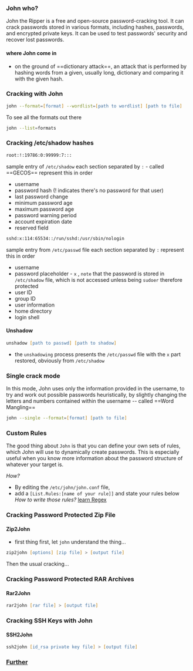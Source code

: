 ### John who?
John the Ripper is a free and open-source password-cracking tool. It can crack passwords stored in various formats, including hashes, passwords, and encrypted private keys. It can be used to test passwords' security and recover lost passwords.

#### where John come in
- on the ground of ==dictionary attack==, an attack that is performed by hashing words from a given, usually long, dictionary and comparing it with the given hash.
### Cracking with John
```zsh
john --format=[format] --wordlist=[path to wordlist] [path to file]
```

To see all the formats out there
```zsh
john --list=formats
```

### Cracking /etc/shadow hashes

```zsh
root:!:19786:0:99999:7:::
```
sample entry of `/etc/shadow`
each section separated by `:` - called ==GECOS== represent this in order
- username
- password hash (! indicates there's no password for that user)
- last password change
- minimum password age
- maximum password age
- password warning period
- account expiration date
- reserved field

```zsh
sshd:x:114:65534::/run/sshd:/usr/sbin/nologin
```
sample entry from `/etc/passwd` file
each section separated by `:` represent this in order
- username
- password placeholder - `x` , `note` that the password is stored in `/etc/shadow` file, which is not accessed unless being `sudoer` therefore protected
- user ID
- group ID
- user information
- home directory
- login shell

#### Unshadow

```zsh
unshadow [path to passwd] [path to shadow]
```


- the `unshadowing` process presents the `/etc/passwd` file with the `x` part restored, obviously from `/etc/shadow`

### Single crack mode
In this mode, John uses only the information provided in the username, to try and work out possible passwords heuristically, by slightly changing the letters and numbers contained within the username -- called ==Word Mangling==

```zsh
john --single --format=[format] [path to file]
```

### Custom Rules
The good thing about `John` is that you can define your own sets of rules, which John will use to dynamically create passwords. This is especially useful when you know more information about the password structure of whatever your target is.

*How?*
- By editing the `/etc/john/john.conf` file, 
- add a `[List.Rules:[name of your rule]]` and state your rules below
*How to write those rules?*
[learn Regex](https://cheatography.com/davechild/cheat-sheets/regular-expressions/)

### Cracking Password Protected Zip File

#### Zip2John 
- first thing first, let `john` understand the thing...

```zsh
zip2john [options] [zip file] > [output file]
```

Then the usual cracking...

### Cracking Password Protected RAR Archives

#### Rar2John

```zsh
rar2john [rar file] > [output file] 
```

### Cracking SSH Keys with John
#### SSH2John
```zsh
ssh2john [id_rsa private key file] > [output file]
```


### [Further](https://www.openwall.com/john/)
